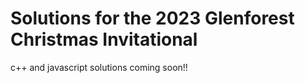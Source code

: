 # Solutions for the 2023 Glenforest Christmas Invitational 


c++ and javascript solutions coming soon!!
